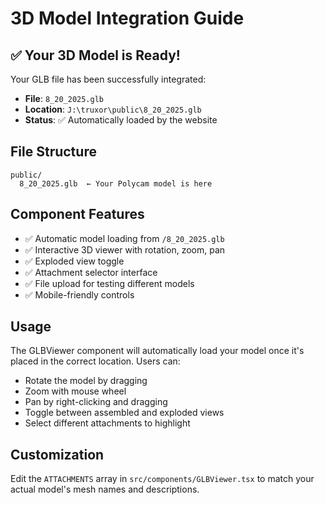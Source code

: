 # 3D Model Integration Guide

## ✅ Your 3D Model is Ready!

Your GLB file has been successfully integrated:
- **File**: `8_20_2025.glb`
- **Location**: `J:\truxor\public\8_20_2025.glb`
- **Status**: ✅ Automatically loaded by the website

## File Structure
```
public/
  8_20_2025.glb  ← Your Polycam model is here
```

## Component Features
- ✅ Automatic model loading from `/8_20_2025.glb`
- ✅ Interactive 3D viewer with rotation, zoom, pan
- ✅ Exploded view toggle
- ✅ Attachment selector interface
- ✅ File upload for testing different models
- ✅ Mobile-friendly controls

## Usage
The GLBViewer component will automatically load your model once it's placed in the correct location. Users can:
- Rotate the model by dragging
- Zoom with mouse wheel
- Pan by right-clicking and dragging
- Toggle between assembled and exploded views
- Select different attachments to highlight

## Customization
Edit the `ATTACHMENTS` array in `src/components/GLBViewer.tsx` to match your actual model's mesh names and descriptions.
